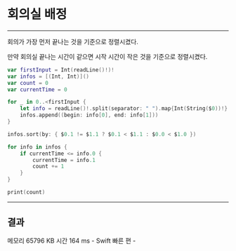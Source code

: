 # 회의실 배정

---

회의가 가장 먼저 끝나는 것을 기준으로 정렬시켰다.

만약 회의실 끝나는 시간이 같으면 시작 시간이 작은 것을 기준으로 정렬시켰다.
        

```swift
var firstInput = Int(readLine()!)!
var infos = [(Int, Int)]()
var count = 0
var currentTime = 0

for _ in 0..<firstInput {
    let info = readLine()!.split(separator: " ").map{Int(String($0))!}
    infos.append((begin: info[0], end: info[1]))
}

infos.sort(by: { $0.1 != $1.1 ? $0.1 < $1.1 : $0.0 < $1.0 })

for info in infos {
    if currentTime <= info.0 {
        currentTime = info.1
        count += 1
    }
}

print(count)

```

---



## 결과

메모리 65796 KB   시간  164 ms - Swift 빠른 편 -
